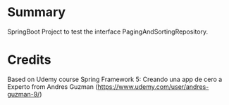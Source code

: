 # Summary
SpringBoot Project to test the interface PagingAndSortingRepository. 

# Credits
Based on Udemy course Spring Framework 5: Creando una app de cero a Experto from Andres Guzman
(https://www.udemy.com/user/andres-guzman-9/)
